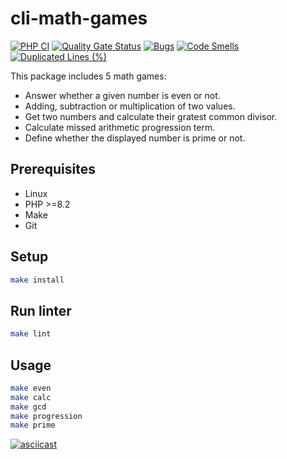 # cli-math-games

[![PHP CI](https://github.com/behindthep/cli-mini-games/actions/workflows/phpci.yml/badge.svg)](https://github.com/behindthep/cli-mini-games/actions)
[![Quality Gate Status](https://sonarcloud.io/api/project_badges/measure?project=behindthep_cli-math-games&metric=alert_status)](https://sonarcloud.io/summary/new_code?id=behindthep_cli-math-games)
[![Bugs](https://sonarcloud.io/api/project_badges/measure?project=behindthep_cli-math-games&metric=bugs)](https://sonarcloud.io/summary/new_code?id=behindthep_cli-math-games)
[![Code Smells](https://sonarcloud.io/api/project_badges/measure?project=behindthep_cli-math-games&metric=code_smells)](https://sonarcloud.io/summary/new_code?id=behindthep_cli-math-games)
[![Duplicated Lines (%)](https://sonarcloud.io/api/project_badges/measure?project=behindthep_cli-math-games&metric=duplicated_lines_density)](https://sonarcloud.io/summary/new_code?id=behindthep_cli-math-games)

This package includes 5 math games:
- Answer whether a given number is even or not.
- Adding, subtraction or multiplication of two values.
- Get two numbers and calculate their gratest common divisor.
- Calculate missed arithmetic progression term.
- Define whether the displayed number is prime or not.

## Prerequisites

* Linux
* PHP >=8.2
* Make
* Git

## Setup

```bash
make install
```

## Run linter

```sh
make lint
```

## Usage

```bash
make even
make calc
make gcd
make progression
make prime
```

[![asciicast](https://asciinema.org/a/dPpaict6EciPd4DomEFMJQF4K.svg)](https://asciinema.org/a/dPpaict6EciPd4DomEFMJQF4K)
